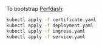 To bootstrap [Perfdash](https://github.com/kubernetes/perf-tests/tree/master/perfdash):

```bash
kubectl apply -f certificate.yaml
kubectl apply -f deployment.yaml
kubectl apply -f ingress.yaml
kubectl apply -f service.yaml
```
